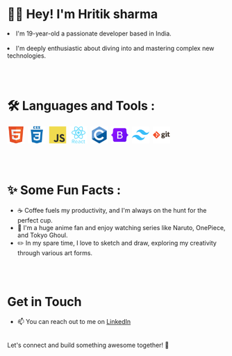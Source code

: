 # 👋🏻 Hey! I'm Hritik sharma

<li>I'm 19-year-old a passionate developer based in India. </li><br>
<li>I'm deeply enthusiastic about diving into and mastering complex new technologies.</li>

<br><br>

# :hammer_and_wrench: Languages and Tools :
<div>
    <img src="https://github.com/devicons/devicon/blob/master/icons/html5/html5-original.svg" title="HTML5" alt="HTML" width="40" height="40"/>&nbsp;
    <img src="https://github.com/devicons/devicon/blob/master/icons/css3/css3-plain-wordmark.svg"  title="CSS3" alt="CSS" width="40" height="40"/>&nbsp;
    <img src="https://github.com/devicons/devicon/blob/master/icons/javascript/javascript-original.svg" title="JavaScript" alt="JavaScript" width="40" height="40"/>&nbsp;
  <img src="https://github.com/devicons/devicon/blob/master/icons/react/react-original-wordmark.svg" title="React" alt="React" width="40" height="40"/>&nbsp;
   <img src="https://github.com/devicons/devicon/blob/master/icons/c/c-original.svg" title="C" **alt="Git" width="40" height="40"/>&nbsp;
  <img src="https://github.com/devicons/devicon/blob/master/icons/bootstrap/bootstrap-original.svg" title="BootStrap" **alt="Git" width="40" height="40"/>&nbsp;
   <img src="https://github.com/devicons/devicon/blob/master/icons/tailwindcss/tailwindcss-original.svg" title="TailWindcss" **alt="Git" width="40" height="40"/>&nbsp; 
  <img src="https://github.com/devicons/devicon/blob/master/icons/git/git-original-wordmark.svg" title="Git" **alt="Git" width="40" height="40"/>
</div>

<br><br>

# ✨ Some Fun Facts :
- ☕️ Coffee fuels my productivity, and I'm always on the hunt for the perfect cup.<br>
- 🌸 I'm a huge anime fan and enjoy watching series like Naruto, OnePiece, and Tokyo Ghoul.
- ✏️ In my spare time, I love to sketch and draw, exploring my creativity through various art forms.

<br><br>

# Get in Touch
- 📫 You can reach out to me on <a href='https://www.linkedin.com/in/hritik-sharma-b9979021b/'>LinkedIn</a>
<br>
Let's connect and build something awesome together! 🌟
